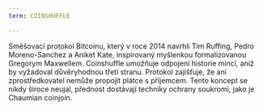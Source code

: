 ```yaml
---
term: COINSHUFFLE

---
```

Směšovací protokol Bitcoinu, který v roce 2014 navrhli Tim Ruffing, Pedro Moreno-Sanchez a Aniket Kate, inspirovaný myšlenkou formalizovanou Gregorym Maxwellem. Coinshuffle umožňuje odpojení historie mincí, aniž by vyžadoval důvěryhodnou třetí stranu. Protokol zajišťuje, že ani zprostředkovatel nemůže propojit plátce s příjemcem. Tento koncept se nikdy široce neujal, přednost dostávají techniky ochrany soukromí, jako je Chaumian coinjoin.
